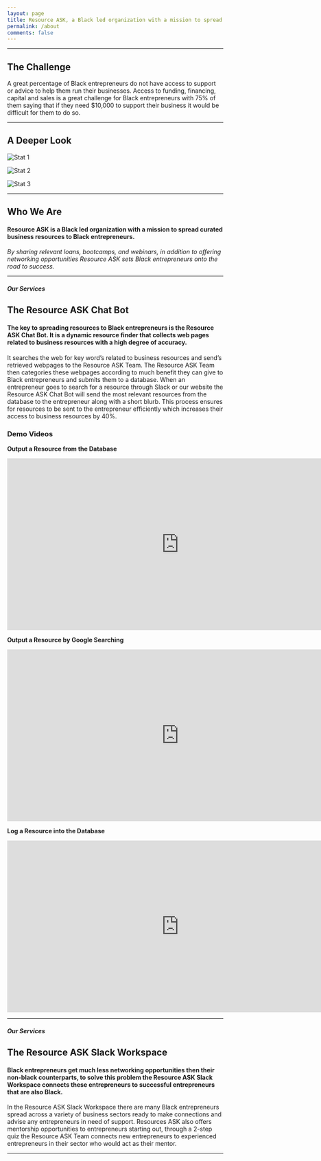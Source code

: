 ```yaml
---
layout: page
title: Resource ASK, a Black led organization with a mission to spread curated business resources to Black entrepreneurs. 
permalink: /about
comments: false
---
```


---
## The Challenge

A great percentage of Black entrepreneurs do not have access to support or advice to help them run their businesses. Access to funding, financing, capital and sales is a great challenge for Black entrepreneurs with 75% of them saying that if they need $10,000 to support their business it would be difficult for them to do so.

---

## A Deeper Look

![Stat 1](https://user-images.githubusercontent.com/58146873/164948406-551fbf27-341a-4ff0-bd7f-a8e32d9d5603.png)

![Stat 2](https://user-images.githubusercontent.com/58146873/164948413-2cf919f0-abd7-4ae0-8022-dc76a3268412.png)

![Stat 3](https://user-images.githubusercontent.com/58146873/164948445-c823c532-2fbb-4495-8685-8995bc0e9f27.png)

---

## Who We Are

#### Resource ASK is a Black led organization with a mission to spread curated business resources to Black entrepreneurs.
_By sharing relevant loans, bootcamps, and webinars, in addition to offering networking opportunities Resource ASK sets Black entrepreneurs onto the road to success._

---

##### Our Services
## The Resource ASK Chat Bot

#### The key to spreading resources to Black entrepreneurs is the Resource ASK Chat Bot. It is a dynamic resource finder that collects web pages related to business resources with a high degree of accuracy. 
It searches the web for key word’s related to business resources and send’s retrieved webpages to the Resource ASK Team. The Resource ASK Team then categories these webpages according to much benefit they can give to Black entrepreneurs and submits them to a database. When an entrepreneur goes to search for a resource through Slack or our website the Resource ASK Chat Bot will send the most relevant resources from the database to the entrepreneur along with a short blurb. This process ensures for resources to be sent to the entrepreneur efficiently which increases their access to business resources by 40%.

### Demo Videos

**Output a Resource from the Database**
<iframe width="800" height="400" src="https://user-images.githubusercontent.com/58146873/164948590-9a5760e4-790b-4548-9fae-44edbc0ce39f.mp4" frameborder="0"> </iframe>

**Output a Resource by Google Searching**
<iframe width="800" height="400" src="https://user-images.githubusercontent.com/58146873/164948583-1e6e30af-f1fb-45d7-a60d-680f11231f1e.mp4" frameborder="0"> </iframe>

**Log a Resource into the Database**
<iframe width="800" height="400" src="https://user-images.githubusercontent.com/58146873/164948584-4e09d863-fdb3-44ae-a8e5-c6c7c2786942.mp4" frameborder="0"> </iframe>

---

##### Our Services
## The Resource ASK Slack Workspace

#### Black entrepreneurs get much less networking opportunities then their non-black counterparts, to solve this problem the Resource ASK Slack Workspace connects these entrepreneurs to successful entrepreneurs that are also Black. 
In the Resource ASK Slack Workspace there are many Black entrepreneurs spread across a variety of business sectors ready to make connections and advise any entrepreneurs in need of support. Resources ASK also offers mentorship opportunities to entrepreneurs starting out, through a 2-step quiz the Resource ASK Team connects new entrepreneurs to experienced entrepreneurs in their sector who would act as their mentor.

---

